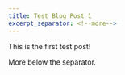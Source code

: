 ```yaml
---
title: Test Blog Post 1
excerpt_separator: <!--more-->
---
```


This is the first test post!
<!--more-->
More below the separator.